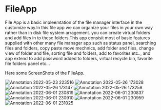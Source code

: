 # FileApp

<p>File App is a basic impleemtation of the file manager interface in the customize way.In this file app we can organize your files in your own way rather than in disk 
file system arragement. you can create virtual folders and add files in to these folders.This app consisit most of basic features supplied with other many file manager app
such as status panel, searching files and folders, copy paste move mechnics, add folder and files, change view of folder and file, sorting file and folders, add to favorites
etc.., and app extend to add password added to folders, virtual recycle bin, favorite file folders panel etc...</p>

Here some ScreenShots of the FileApp.

![Annotation 2022-05-23 223516](https://user-images.githubusercontent.com/85817726/171467392-0496025b-f68e-4ac9-b824-42e5c709e8b4.png)
![Annotation 2022-05-26 173028](https://user-images.githubusercontent.com/85817726/171467403-751ee09e-e691-437a-9d29-9436651bebd2.png)
![Annotation 2022-05-26 173147](https://user-images.githubusercontent.com/85817726/171467417-36c40c1f-72b4-42b8-b659-c0226cfa3555.png)
![Annotation 2022-05-26 173258](https://user-images.githubusercontent.com/85817726/171467427-820593f3-80eb-49b5-8ab2-4568b54f2e7c.png)
![Annotation 2022-06-01 230819](https://user-images.githubusercontent.com/85817726/171468451-4ac01bbe-e199-469e-a131-aa87e226ba4d.png)
![Annotation 2022-06-01 230837](https://user-images.githubusercontent.com/85817726/171468460-22d7fac2-3aa8-4bee-be80-5d33c73aee76.png)
![Annotation 2022-06-01 230910](https://user-images.githubusercontent.com/85817726/171468469-231d6c1f-0f70-4d13-884d-1d20e5fb07fd.png)
![Annotation 2022-06-01 230959](https://user-images.githubusercontent.com/85817726/171468481-0ca8b92f-8d29-41cb-bbab-2b13fd441997.png)
![Annotation 2022-06-01 231025](https://user-images.githubusercontent.com/85817726/171468509-b4b74246-c77f-4ca4-b14d-e1a8e5bcc7af.png)
